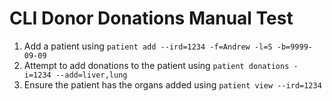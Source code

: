 # CLI Donor Donations Manual Test

1. Add a patient using `patient add --ird=1234 -f=Andrew -l=S -b=9999-09-09`
2. Attempt to add donations to the patient using `patient donations -i=1234 --add=liver,lung`
3. Ensure the patient has the organs added using `patient view --ird=1234`